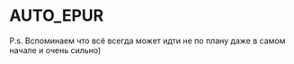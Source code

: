 # AUTO_EPUR

P.s. Вспоминаем что всё всегда может идти не по плану даже в самом начале и очень сильно)